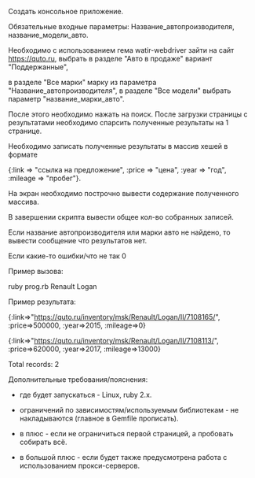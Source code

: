 Создать консольное приложение. 

Обязательные входные параметры: Название_автопроизводителя, название_модели_авто.

Необходимо с использованием гема watir-webdriver зайти на сайт https://quto.ru, выбрать в разделе "Авто в продаже" вариант "Поддержанные", 

в разделе "Все марки" марку из параметра "Название_автопроизводителя", в разделе "Все модели" выбрать параметр "название_марки_авто". 

После этого необходимо нажать на поиск. После загрузки страницы с результатами необходимо спарсить полученные результаты на 1 странице. 

Необходимо записать полученные результаты в массив хешей в формате 

{:link => "ссылка на предложение", :price => "цена", :year => "год", :mileage => "пробег"}. 

На экран необходимо построчно вывести содержание полученного массива.

 

В завершении скрипта вывести общее кол-во собранных записей.

 

Если название автопроизводителя или марки авто не найдено, то вывести сообщение что результатов нет.

Если какие-то ошибки/что не так 0 

 

Пример вызова:

ruby prog.rb Renault Logan

 

Пример результата:

{:link=>"https://quto.ru/inventory/msk/Renault/Logan/II/7108165/", :price=>500000, :year=>2015, :mileage=>0}

{:link=>"https://quto.ru/inventory/msk/Renault/Logan/II/7108113/", :price=>620000, :year=>2017, :mileage=>13000}

Total records: 2

 

Дополнительные требования/пояснения:

- где будет запускаться - Linux, ruby 2.x.

- ограничений по зависимостям/используемым библиотекам - не накладываются (главное в Gemfile прописать).

- в плюс - если не ограничиться первой страницей, а пробовать собирать всё.

- в большой плюс - если будет также предусмотрена работа с использованием прокси-серверов.

 

 